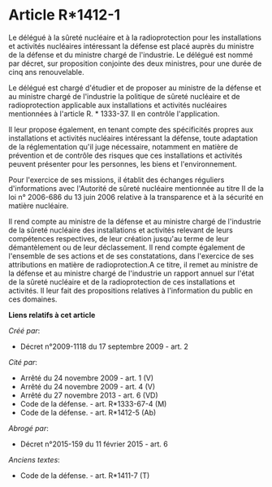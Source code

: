 # Article R*1412-1

Le délégué à la sûreté nucléaire et à la radioprotection pour les installations et activités nucléaires intéressant la
défense est placé auprès du ministre de la défense et du ministre chargé de l'industrie. Le délégué est nommé par décret, sur
proposition conjointe des deux ministres, pour une durée de cinq ans renouvelable. 

Le délégué est chargé d'étudier et de proposer au ministre de la défense et au ministre chargé de l'industrie la politique de
sûreté nucléaire et de radioprotection applicable aux installations et activités nucléaires mentionnées à l'article R. *
1333-37. Il en contrôle l'application. 

Il leur propose également, en tenant compte des spécificités propres aux installations et activités nucléaires intéressant la
défense, toute adaptation de la réglementation qu'il juge nécessaire, notamment en matière de prévention et de contrôle des
risques que ces installations et activités peuvent présenter pour les personnes, les biens et l'environnement. 

Pour l'exercice de ses missions, il établit des échanges réguliers d'informations avec l'Autorité de sûreté nucléaire
mentionnée au titre II de la loi n° 2006-686 du 13 juin 2006 relative à la transparence et à la sécurité en matière
nucléaire. 

Il rend compte au ministre de la défense et au ministre chargé de l'industrie de la sûreté nucléaire des installations et
activités relevant de leurs compétences respectives, de leur création jusqu'au terme de leur démantèlement ou de leur
déclassement. Il rend compte également de l'ensemble de ses actions et de ses constatations, dans l'exercice de ses
attributions en matière de radioprotection.A ce titre, il remet au ministre de la défense et au ministre chargé de
l'industrie un rapport annuel sur l'état de la sûreté nucléaire et de la radioprotection de ces installations et activités.
Il leur fait des propositions relatives à l'information du public en ces domaines.

**Liens relatifs à cet article**

_Créé par_:

  - Décret n°2009-1118 du 17 septembre 2009 - art. 2

_Cité par_:

  - Arrêté du 24 novembre 2009 - art. 1 (V)
  - Arrêté du 24 novembre 2009 - art. 4 (V)
  - Arrêté du 27 novembre 2013 - art. 6 (VD)
  - Code de la défense. - art. R*1333-67-4 (M)
  - Code de la défense. - art. R*1412-5 (Ab)

_Abrogé par_:

  - Décret n°2015-159 du 11 février 2015 - art. 6

_Anciens textes_:

  - Code de la défense. - art. R*1411-7 (T)
